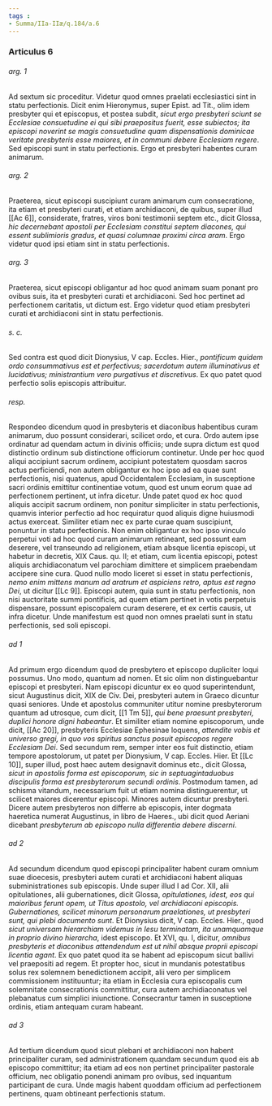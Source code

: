 ```yaml
---
tags : 
- Summa/IIa-IIæ/q.184/a.6
---
```


### Articulus 6

###### arg. 1
Ad sextum sic proceditur. Videtur quod omnes praelati ecclesiastici sint in statu perfectionis. Dicit enim Hieronymus, super Epist. ad Tit., olim idem presbyter qui et episcopus, et postea subdit, *sicut ergo presbyteri sciunt se Ecclesiae consuetudine ei qui sibi praepositus fuerit, esse subiectos; ita episcopi noverint se magis consuetudine quam dispensationis dominicae veritate presbyteris esse maiores, et in communi debere Ecclesiam regere*. Sed episcopi sunt in statu perfectionis. Ergo et presbyteri habentes curam animarum.

###### arg. 2
Praeterea, sicut episcopi suscipiunt curam animarum cum consecratione, ita etiam et presbyteri curati, et etiam archidiaconi, de quibus, super illud [[Ac 6]], considerate, fratres, viros boni testimonii septem etc., dicit Glossa, *hic decernebant apostoli per Ecclesiam constitui septem diacones, qui essent sublimioris gradus, et quasi columnae proximi circa aram*. Ergo videtur quod ipsi etiam sint in statu perfectionis.

###### arg. 3
Praeterea, sicut episcopi obligantur ad hoc quod animam suam ponant pro ovibus suis, ita et presbyteri curati et archidiaconi. Sed hoc pertinet ad perfectionem caritatis, ut dictum est. Ergo videtur quod etiam presbyteri curati et archidiaconi sint in statu perfectionis.

###### s. c.
Sed contra est quod dicit Dionysius, V cap. Eccles. Hier., *pontificum quidem ordo consummativus est et perfectivus; sacerdotum autem illuminativus et lucidativus; ministrantium vero purgativus et discretivus*. Ex quo patet quod perfectio solis episcopis attribuitur.

###### resp.
Respondeo dicendum quod in presbyteris et diaconibus habentibus curam animarum, duo possunt considerari, scilicet ordo, et cura. Ordo autem ipse ordinatur ad quendam actum in divinis officiis; unde supra dictum est quod distinctio ordinum sub distinctione officiorum continetur. Unde per hoc quod aliqui accipiunt sacrum ordinem, accipiunt potestatem quosdam sacros actus perficiendi, non autem obligantur ex hoc ipso ad ea quae sunt perfectionis, nisi quatenus, apud Occidentalem Ecclesiam, in susceptione sacri ordinis emittitur continentiae votum, quod est unum eorum quae ad perfectionem pertinent, ut infra dicetur. Unde patet quod ex hoc quod aliquis accipit sacrum ordinem, non ponitur simpliciter in statu perfectionis, quamvis interior perfectio ad hoc requiratur quod aliquis digne huiusmodi actus exerceat. Similiter etiam nec ex parte curae quam suscipiunt, ponuntur in statu perfectionis. Non enim obligantur ex hoc ipso vinculo perpetui voti ad hoc quod curam animarum retineant, sed possunt eam deserere, vel transeundo ad religionem, etiam absque licentia episcopi, ut habetur in decretis, XIX Caus. qu. II; et etiam, cum licentia episcopi, potest aliquis archidiaconatum vel parochiam dimittere et simplicem praebendam accipere sine cura. Quod nullo modo liceret si esset in statu perfectionis, *nemo enim mittens manum ad aratrum et aspiciens retro, aptus est regno Dei*, ut dicitur [[Lc 9]]. Episcopi autem, quia sunt in statu perfectionis, non nisi auctoritate summi pontificis, ad quem etiam pertinet in votis perpetuis dispensare, possunt episcopalem curam deserere, et ex certis causis, ut infra dicetur. Unde manifestum est quod non omnes praelati sunt in statu perfectionis, sed soli episcopi.

###### ad 1
Ad primum ergo dicendum quod de presbytero et episcopo dupliciter loqui possumus. Uno modo, quantum ad nomen. Et sic olim non distinguebantur episcopi et presbyteri. Nam episcopi dicuntur ex eo quod superintendunt, sicut Augustinus dicit, XIX de Civ. Dei, presbyteri autem in Graeco dicuntur quasi seniores. Unde et apostolus communiter utitur nomine presbyterorum quantum ad utrosque, cum dicit, [[1 Tm 5]], *qui bene praesunt presbyteri, duplici honore digni habeantur*. Et similiter etiam nomine episcoporum, unde dicit, [[Ac 20]], presbyteris Ecclesiae Ephesinae loquens, *attendite vobis et universo gregi, in quo vos spiritus sanctus posuit episcopos regere Ecclesiam Dei*. Sed secundum rem, semper inter eos fuit distinctio, etiam tempore apostolorum, ut patet per Dionysium, V cap. Eccles. Hier. Et [[Lc 10]], super illud, post haec autem designavit dominus etc., dicit Glossa, *sicut in apostolis forma est episcoporum, sic in septuagintaduobus discipulis forma est presbyterorum secundi ordinis*. Postmodum tamen, ad schisma vitandum, necessarium fuit ut etiam nomina distinguerentur, ut scilicet maiores dicerentur episcopi. Minores autem dicuntur presbyteri. Dicere autem presbyteros non differre ab episcopis, inter dogmata haeretica numerat Augustinus, in libro de Haeres., ubi dicit quod Aeriani dicebant *presbyterum ab episcopo nulla differentia debere discerni*.

###### ad 2
Ad secundum dicendum quod episcopi principaliter habent curam omnium suae dioecesis, presbyteri autem curati et archidiaconi habent aliquas subministrationes sub episcopis. Unde super illud I ad Cor. XII, alii opitulationes, alii gubernationes, dicit Glossa, *opitulationes, idest, eos qui maioribus ferunt opem, ut Titus apostolo, vel archidiaconi episcopis. Gubernationes, scilicet minorum personarum praelationes, ut presbyteri sunt, qui plebi documento sunt*. Et Dionysius dicit, V cap. Eccles. Hier., quod *sicut universam hierarchiam videmus in Iesu terminatam, ita unamquamque in proprio divino hierarcha*, idest episcopo. Et XVI, qu. I, dicitur, *omnibus presbyteris et diaconibus attendendum est ut nihil absque proprii episcopi licentia agant*. Ex quo patet quod ita se habent ad episcopum sicut ballivi vel praepositi ad regem. Et propter hoc, sicut in mundanis potestatibus solus rex solemnem benedictionem accipit, alii vero per simplicem commissionem instituuntur; ita etiam in Ecclesia cura episcopalis cum solemnitate consecrationis committitur, cura autem archidiaconatus vel plebanatus cum simplici iniunctione. Consecrantur tamen in susceptione ordinis, etiam antequam curam habeant.

###### ad 3
Ad tertium dicendum quod sicut plebani et archidiaconi non habent principaliter curam, sed administrationem quandam secundum quod eis ab episcopo committitur; ita etiam ad eos non pertinet principaliter pastorale officium, nec obligatio ponendi animam pro ovibus, sed inquantum participant de cura. Unde magis habent quoddam officium ad perfectionem pertinens, quam obtineant perfectionis statum.

